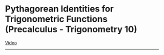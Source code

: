# Pythagorean Identities for Trigonometric Functions (Precalculus - Trigonometry 10)

[Video](https://www.youtube.com/watch?v=huP3v7iZuLM)

---
